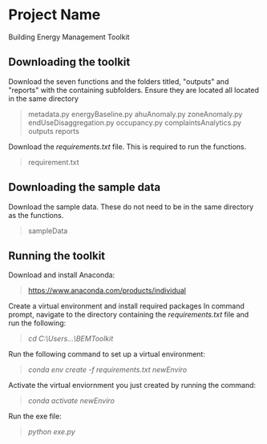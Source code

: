 # Project Name
Building Energy Management Toolkit

## Downloading the toolkit
Download the seven functions and the folders titled, "outputs" and "reports" with the containing subfolders. 
Ensure they are located all located in the same directory
> metadata.py
> energyBaseline.py
> ahuAnomaly.py
> zoneAnomaly.py
> endUseDisaggregation.py
> occupancy.py
> complaintsAnalytics.py
> outputs
> reports

Download the *requirements.txt* file. This is required to run the functions.
> requirement.txt

## Downloading the sample data
Download the sample data. These do not need to be in the same directory as the functions.
> sampleData

## Running the toolkit
Download and install Anaconda:
> https://www.anaconda.com/products/individual

Create a virtual environment and install required packages
In command prompt, navigate to the directory containing the *requirements.txt* file and run the following:
> *cd C:\Users...\BEMToolkit*

Run the following command to set up a virtual environment:
>*conda env create -f requirements.txt newEnviro*

Activate the virtual enviornment you just created by running the command:
> *conda activate newEnviro*

Run the exe file:
> *python exe.py*
